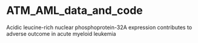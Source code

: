 # ATM_AML_data_and_code
Acidic leucine-rich nuclear phosphoprotein-32A expression contributes to adverse outcome in acute myeloid leukemia
